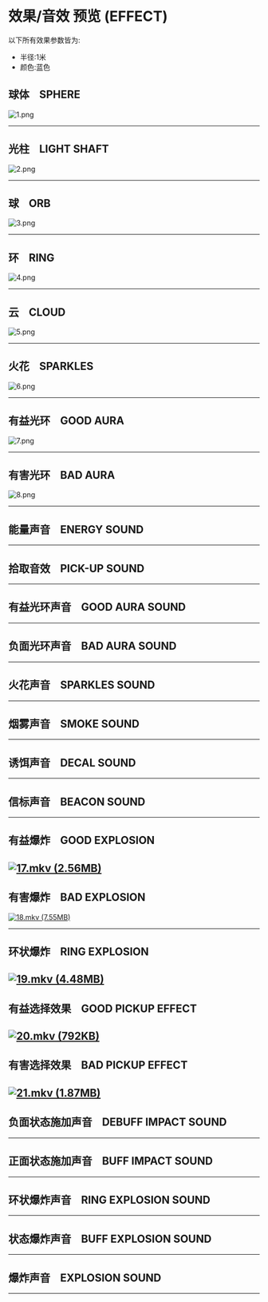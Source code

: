 # 效果/音效 预览 (EFFECT)

以下所有效果参数皆为:

- 半径:1米
- 颜色:蓝色

## 球体    SPHERE

![1.png](https://cdn.nlark.com/yuque/0/2019/png/353993/1558592410106-a474a8f9-1421-4158-b103-ed95ee8cc725.png#align=left&display=inline&height=848&name=1.png&originHeight=848&originWidth=1507&size=979278&status=done&width=1507)

---

## 光柱    LIGHT SHAFT
![2.png](https://cdn.nlark.com/yuque/0/2019/png/353993/1558592415855-f7edc053-5709-45fe-af9a-d0adf48535ae.png#align=left&display=inline&height=848&name=2.png&originHeight=848&originWidth=1507&size=994375&status=done&width=1507)

---

## 球    ORB
![3.png](https://cdn.nlark.com/yuque/0/2019/png/353993/1558592419303-e4676a0c-c0f2-4dda-b350-f6704e36c645.png#align=left&display=inline&height=848&name=3.png&originHeight=848&originWidth=1507&size=991257&status=done&width=1507)

---

## 环    RING
![4.png](https://cdn.nlark.com/yuque/0/2019/png/353993/1558592422119-cff71f41-3d7a-43c4-b913-0725563b40b3.png#align=left&display=inline&height=848&name=4.png&originHeight=848&originWidth=1507&size=730528&status=done&width=1507)

---

## 云    CLOUD
![5.png](https://cdn.nlark.com/yuque/0/2019/png/353993/1558592427951-e99b63f1-836f-460e-8d5b-1fda929e0c57.png#align=left&display=inline&height=848&name=5.png&originHeight=848&originWidth=1507&size=817898&status=done&width=1507)

---

## 火花    SPARKLES
![6.png](https://cdn.nlark.com/yuque/0/2019/png/353993/1558592432161-5af26553-9e8c-4df0-bd93-7f3dc9812da9.png#align=left&display=inline&height=848&name=6.png&originHeight=848&originWidth=1507&size=818504&status=done&width=1507)

---

## 有益光环    GOOD AURA
![7.png](https://cdn.nlark.com/yuque/0/2019/png/353993/1558592436173-cba9ed03-94f9-4f21-a55f-93350841906f.png#align=left&display=inline&height=848&name=7.png&originHeight=848&originWidth=1507&size=834784&status=done&width=1507)

---

## 有害光环    BAD AURA
![8.png](https://cdn.nlark.com/yuque/0/2019/png/353993/1558592438827-651aeedb-8fb9-4049-a100-1655ddafe82d.png#align=left&display=inline&height=848&name=8.png&originHeight=848&originWidth=1507&size=834966&status=done&width=1507)

---

## 能量声音    ENERGY SOUND

---

## 拾取音效    PICK-UP SOUND

---

## 有益光环声音    GOOD AURA SOUND

---

## 负面光环声音    BAD AURA SOUND

---

## 火花声音    SPARKLES SOUND

---

## 烟雾声音    SMOKE SOUND

---

## 诱饵声音    DECAL SOUND

---

## 信标声音    BEACON SOUND

---

## 有益爆炸    GOOD EXPLOSION

[![17.mkv (2.56MB)](https://cdn.nlark.com/yuque/0/2019/jpeg/353993/1558592681858-e4556af1-fb65-44ad-a94f-bf399c541794.jpeg?x-oss-process=image/resize,h_450)](https://www.yuque.com/zhaohua-zgi3w/overwatch-document/tykhqq?_lake_card=%7B%22status%22%3A%22done%22%2C%22name%22%3A%2217.mkv%22%2C%22size%22%3A2681977%2C%22percent%22%3A0%2C%22id%22%3A%22obsoZ%22%2C%22videoId%22%3A%221aebb24d50d64f4287410b9a3b08117d%22%2C%22coverUrl%22%3A%22https%3A%2F%2Fcdn.nlark.com%2Fyuque%2F0%2F2019%2Fjpeg%2F353993%2F1558592681858-e4556af1-fb65-44ad-a94f-bf399c541794.jpeg%22%2C%22aliyunVideoSrc%22%3Anull%2C%22taobaoVideoId%22%3A%22226876821664%22%2C%22uploaderId%22%3A353993%2C%22authKey%22%3A%22YXBwX2tleT04MDAwMDAwMTImYXV0aF9pbmZvPXsidGltZXN0YW1wRW5jcnlwdGVkIjoiNWU1ZjA3MTY5ZDQ4ODcxMWFmNzQ0NDQxNjZjMGYyNTYifSZkdXJhdGlvbj0mdGltZXN0YW1wPTE1NTg4NjI5ODA%3D%22%2C%22docUrl%22%3A%22https%3A%2F%2Fwww.yuque.com%2Fzhaohua-zgi3w%2Foverwatch-document%2Ftykhqq%22%2C%22card%22%3A%22video%22%7D#obsoZ)
---

## 有害爆炸    BAD EXPLOSION

[![18.mkv (7.55MB)](https://cdn.nlark.com/yuque/0/2019/jpeg/353993/1558592835486-1d9d8261-2700-4a8e-9009-d77f8599fc87.jpeg?x-oss-process=image/resize,h_450)](https://www.yuque.com/zhaohua-zgi3w/overwatch-document/tykhqq?_lake_card=%7B%22status%22%3A%22done%22%2C%22name%22%3A%2218.mkv%22%2C%22size%22%3A7916158%2C%22percent%22%3A0%2C%22id%22%3A%22LYfWg%22%2C%22videoId%22%3A%228ec3aac0c1fe456092b5bf1e4c8b2f93%22%2C%22aliyunVideoSrc%22%3Anull%2C%22taobaoVideoId%22%3A%22226951834525%22%2C%22uploaderId%22%3A353993%2C%22authKey%22%3A%22YXBwX2tleT04MDAwMDAwMTImYXV0aF9pbmZvPXsidGltZXN0YW1wRW5jcnlwdGVkIjoiNWU1ZjA3MTY5ZDQ4ODcxMWFmNzQ0NDQxNjZjMGYyNTYifSZkdXJhdGlvbj0mdGltZXN0YW1wPTE1NTg4NjI5ODA%3D%22%2C%22docUrl%22%3A%22https%3A%2F%2Fwww.yuque.com%2Fzhaohua-zgi3w%2Foverwatch-document%2Ftykhqq%22%2C%22coverUrl%22%3A%22https%3A%2F%2Fcdn.nlark.com%2Fyuque%2F0%2F2019%2Fjpeg%2F353993%2F1558592835486-1d9d8261-2700-4a8e-9009-d77f8599fc87.jpeg%22%2C%22card%22%3A%22video%22%7D#LYfWg)

---

## 环状爆炸    RING EXPLOSION
[![19.mkv (4.48MB)](https://cdn.nlark.com/yuque/0/2019/jpeg/353993/1558592629873-077e3190-8e94-4e45-b6bb-c84d1487de71.jpeg?x-oss-process=image/resize,h_450)](https://www.yuque.com/zhaohua-zgi3w/overwatch-document/tykhqq?_lake_card=%7B%22status%22%3A%22done%22%2C%22name%22%3A%2219.mkv%22%2C%22size%22%3A4702421%2C%22percent%22%3A0%2C%22id%22%3A%227OW1g%22%2C%22videoId%22%3A%22eb5d2ef6529344b0a4b497bd61c97957%22%2C%22aliyunVideoSrc%22%3Anull%2C%22taobaoVideoId%22%3A%22227029995413%22%2C%22uploaderId%22%3A353993%2C%22authKey%22%3A%22YXBwX2tleT04MDAwMDAwMTImYXV0aF9pbmZvPXsidGltZXN0YW1wRW5jcnlwdGVkIjoiNWU1ZjA3MTY5ZDQ4ODcxMWFmNzQ0NDQxNjZjMGYyNTYifSZkdXJhdGlvbj0mdGltZXN0YW1wPTE1NTg4NjI5ODA%3D%22%2C%22docUrl%22%3A%22https%3A%2F%2Fwww.yuque.com%2Fzhaohua-zgi3w%2Foverwatch-document%2Ftykhqq%22%2C%22coverUrl%22%3A%22https%3A%2F%2Fcdn.nlark.com%2Fyuque%2F0%2F2019%2Fjpeg%2F353993%2F1558592629873-077e3190-8e94-4e45-b6bb-c84d1487de71.jpeg%22%2C%22card%22%3A%22video%22%7D#7OW1g)
---

## 有益选择效果    GOOD PICKUP EFFECT

[![20.mkv (792KB)](https://cdn.nlark.com/yuque/0/2019/jpeg/353993/1558592834578-754eeb8a-a41b-492d-a132-41edf0667944.jpeg?x-oss-process=image/resize,h_450)](https://www.yuque.com/zhaohua-zgi3w/overwatch-document/tykhqq?_lake_card=%7B%22status%22%3A%22done%22%2C%22name%22%3A%2220.mkv%22%2C%22size%22%3A811005%2C%22percent%22%3A0%2C%22id%22%3A%22GHNX2%22%2C%22videoId%22%3A%22a0475c3855af46aeb519169340735ef8%22%2C%22aliyunVideoSrc%22%3Anull%2C%22taobaoVideoId%22%3A%22226800472207%22%2C%22uploaderId%22%3A353993%2C%22authKey%22%3A%22YXBwX2tleT04MDAwMDAwMTImYXV0aF9pbmZvPXsidGltZXN0YW1wRW5jcnlwdGVkIjoiNWU1ZjA3MTY5ZDQ4ODcxMWFmNzQ0NDQxNjZjMGYyNTYifSZkdXJhdGlvbj0mdGltZXN0YW1wPTE1NTg4NjI5ODA%3D%22%2C%22docUrl%22%3A%22https%3A%2F%2Fwww.yuque.com%2Fzhaohua-zgi3w%2Foverwatch-document%2Ftykhqq%22%2C%22coverUrl%22%3A%22https%3A%2F%2Fcdn.nlark.com%2Fyuque%2F0%2F2019%2Fjpeg%2F353993%2F1558592834578-754eeb8a-a41b-492d-a132-41edf0667944.jpeg%22%2C%22card%22%3A%22video%22%7D#GHNX2)
---

## 有害选择效果    BAD PICKUP EFFECT

[![21.mkv (1.87MB)](https://cdn.nlark.com/yuque/0/2019/jpeg/353993/1558592732626-cc0c0c04-27e0-41da-a9b4-4a68519193d8.jpeg?x-oss-process=image/resize,h_450)](https://www.yuque.com/zhaohua-zgi3w/overwatch-document/tykhqq?_lake_card=%7B%22status%22%3A%22done%22%2C%22name%22%3A%2221.mkv%22%2C%22size%22%3A1956828%2C%22percent%22%3A0%2C%22id%22%3A%22NeYLh%22%2C%22videoId%22%3A%2274c1324ea58b45d1bdf6ccd130b8e4ec%22%2C%22coverUrl%22%3A%22https%3A%2F%2Fcdn.nlark.com%2Fyuque%2F0%2F2019%2Fjpeg%2F353993%2F1558592732626-cc0c0c04-27e0-41da-a9b4-4a68519193d8.jpeg%22%2C%22aliyunVideoSrc%22%3Anull%2C%22taobaoVideoId%22%3A%22226951954147%22%2C%22uploaderId%22%3A353993%2C%22authKey%22%3A%22YXBwX2tleT04MDAwMDAwMTImYXV0aF9pbmZvPXsidGltZXN0YW1wRW5jcnlwdGVkIjoiNWU1ZjA3MTY5ZDQ4ODcxMWFmNzQ0NDQxNjZjMGYyNTYifSZkdXJhdGlvbj0mdGltZXN0YW1wPTE1NTg4NjI5ODA%3D%22%2C%22docUrl%22%3A%22https%3A%2F%2Fwww.yuque.com%2Fzhaohua-zgi3w%2Foverwatch-document%2Ftykhqq%22%2C%22card%22%3A%22video%22%7D#NeYLh)
---

## 负面状态施加声音    DEBUFF IMPACT SOUND

---

## 正面状态施加声音    BUFF IMPACT SOUND

---

## 环状爆炸声音    RING EXPLOSION SOUND

---

## 状态爆炸声音    BUFF EXPLOSION SOUND

---

## 爆炸声音    EXPLOSION SOUND

---

